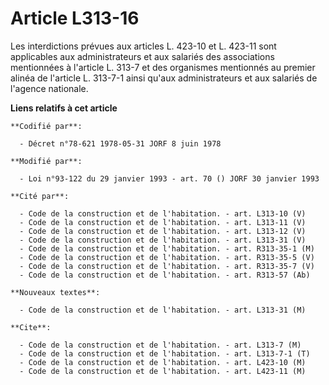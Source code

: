 # Article L313-16

Les interdictions prévues aux articles L. 423-10 et L. 423-11 sont applicables aux administrateurs et aux salariés des
associations mentionnées à l'article L. 313-7 et des organismes mentionnés au premier alinéa de l'article L. 313-7-1 ainsi
qu'aux administrateurs et aux salariés de l'agence nationale.

**Liens relatifs à cet article**

	**Codifié par**:

	  - Décret n°78-621 1978-05-31 JORF 8 juin 1978

	**Modifié par**:

	  - Loi n°93-122 du 29 janvier 1993 - art. 70 () JORF 30 janvier 1993

	**Cité par**:

	  - Code de la construction et de l'habitation. - art. L313-10 (V)
	  - Code de la construction et de l'habitation. - art. L313-11 (V)
	  - Code de la construction et de l'habitation. - art. L313-12 (V)
	  - Code de la construction et de l'habitation. - art. L313-31 (V)
	  - Code de la construction et de l'habitation. - art. R313-35-1 (M)
	  - Code de la construction et de l'habitation. - art. R313-35-5 (V)
	  - Code de la construction et de l'habitation. - art. R313-35-7 (V)
	  - Code de la construction et de l'habitation. - art. R313-57 (Ab)

	**Nouveaux textes**:

	  - Code de la construction et de l'habitation. - art. L313-31 (M)

	**Cite**:

	  - Code de la construction et de l'habitation. - art. L313-7 (M)
	  - Code de la construction et de l'habitation. - art. L313-7-1 (T)
	  - Code de la construction et de l'habitation. - art. L423-10 (M)
	  - Code de la construction et de l'habitation. - art. L423-11 (M)

